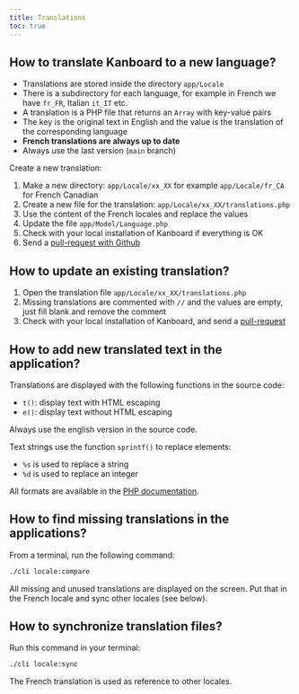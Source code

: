 ```yaml
---
title: Translations
toc: true
---
```


How to translate Kanboard to a new language?
--------------------------------------------

- Translations are stored inside the directory `app/Locale`
- There is a subdirectory for each language, for example in French we have `fr_FR`, Italian `it_IT` etc.
- A translation is a PHP file that returns an `Array` with key-value pairs
- The key is the original text in English and the value is the translation of the corresponding language
- **French translations are always up to date**
- Always use the last version (`main` branch)

Create a new translation:

1.  Make a new directory: `app/Locale/xx_XX` for example `app/Locale/fr_CA` for French Canadian
2.  Create a new file for the translation: `app/Locale/xx_XX/translations.php`
3.  Use the content of the French locales and replace the values
4.  Update the file `app/Model/Language.php`
5.  Check with your local installation of Kanboard if everything is OK
6.  Send a [pull-request with Github](https://help.github.com/articles/using-pull-requests/)

How to update an existing translation?
--------------------------------------

1.  Open the translation file `app/Locale/xx_XX/translations.php`
2.  Missing translations are commented with `//` and the values are empty, just fill blank and remove the comment
3.  Check with your local installation of Kanboard, and send a [pull-request](https://help.github.com/articles/using-pull-requests/)

How to add new translated text in the application?
--------------------------------------------------

Translations are displayed with the following functions in the source
code:

- `t()`: display text with HTML escaping
- `e()`: display text without HTML escaping

Always use the english version in the source code.

Text strings use the function `sprintf()` to replace elements:

- `%s` is used to replace a string
- `%d` is used to replace an integer

All formats are available in the [PHP documentation](http://php.net/sprintf).

How to find missing translations in the applications?
-----------------------------------------------------

From a terminal, run the following command:

```bash
./cli locale:compare
```

All missing and unused translations are displayed on the screen.
Put that in the French locale and sync other locales (see below).

How to synchronize translation files?
-------------------------------------

Run this command in your terminal:

```bash
./cli locale:sync
```

The French translation is used as reference to other locales.
